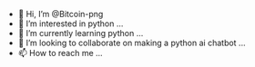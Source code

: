 - 👋 Hi, I’m @Bitcoin-png
- 👀 I’m interested in python ...
- 🌱 I’m currently learning python ...
- 💞️ I’m looking to collaborate on making a python ai chatbot ...
- 📫 How to reach me ...

<!---
Bitcoin-png/Bitcoin-png is a ✨ special ✨ repository because its `README.md` (this file) appears on your GitHub profile.
You can click the Preview link to take a look at your changes.
--->
